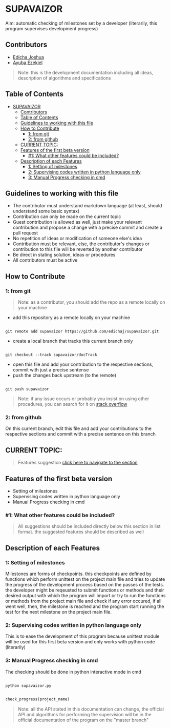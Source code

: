 # SUPAVAIZOR

Aim: automatic checking of milestones set by a developer (literarily, this program supervises development progress)

## Contributors

* [Edicha Joshua](https://github.com/edichaj)
* [Ayuba Ezekiel](https://github.com/ayuba-hub)

> Note: this is the development documentation including all ideas, description of algorithms and specifications

## Table of Contents

- [SUPAVAIZOR](#supavaizor)
  - [Contributors](#contributors)
  - [Table of Contents](#table-of-contents)
  - [Guidelines to working with this file](#guidelines-to-working-with-this-file)
  - [How to Contribute](#how-to-contribute)
    - [1: from git](#1-from-git)
    - [2: from github](#2-from-github)
  - [CURRENT TOPIC:](#current-topic)
  - [Features of the first beta version](#features-of-the-first-beta-version)
    - [#1: What other features could be included?](#1-what-other-features-could-be-included)
  - [Description of each Features](#description-of-each-features)
    - [1: Setting of milestones](#1-setting-of-milestones)
    - [2: Supervising codes written in python language only](#2-supervising-codes-written-in-python-language-only)
    - [3: Manual Progress checking in cmd](#3-manual-progress-checking-in-cmd)

## Guidelines to working with this file

* The contributor must understand markdown language (at least, should understand some basic syntax)
* Contribution can only be made on the current topic
* Guest contribution is allowed as well, just make your relevant contribution and propose a change with a precise commit and create a pull request
* No repetition of ideas or modification of someone else's idea
* Contribution must be relevant, else, the contributor's changes or contribution to this file will be reverted by another contributor
* Be direct in stating solution, ideas or procedures
* All contributors must be active

## How to Contribute 

### 1: from git
> Note: as a contributor, you should add the repo as a remote locally on your machine
> 
* add this repository as a remote locally on your machine
  
```git

git remote add supavaizor https://github.com/edichaj/supavaizor.git

```

* create a local branch that tracks this current branch only

```git

git checkout --track supavaizor/docTrack

```

* open this file and add your contribution to the respective sections, commit with just a precise sentense
* push the changes back upstream (to the remote)

```git

git push supavaizor

```

> Note: if any issue occurs or probably you insist on using other procedures, you can search for it on [stack overflow](https://stackoverflow.com/) 

### 2: from github

On this current branch, edit this file and add your contributions to the respective sections and commit with a precise sentence on this branch

## CURRENT TOPIC:
> Features suggestion
[click here to navigate to the section](#features-of-the-first-beta-version)

## Features of the first beta version

* Setting of milestones
* Supervising codes written in python language only
* Manual Progress checking in cmd

### #1: What other features could be included?

> All suggestions should be included directly below this section in list format. the suggested features should be described as well

## Description of each Features

### 1: Setting of milestones
Milestones are forms of checkpoints. this checkpoints are defined by functions which perform unittest on the project main file and tries to update the progress of the development process based on the passes of the tests. the developer might be reqeusted to submit functions or methods and their desired output with which the program will import or try to run the functions or methods from the project main file and check if any error occured, if all went well, then, the milestone is reached and the program start running the test for the next milestone on the project main file.

### 2: Supervising codes written in python language only
This is to ease the development of this program because unittest module will be used for this first beta version and only works with python code (literarily)

### 3: Manual Progress checking in cmd
The checking should be done in python interactive mode in cmd

```cmd

python supavaizor.py

```

```python

check_progress(project_name)

```

> Note: all the API stated in this documentation can change, the official API and algorithms for performing the supervision will be in the official documentation of the program on the "master branch"
